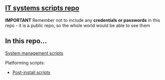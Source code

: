 ## [IT systems scripts repo](https://github.com/IE-Robotics-Lab/scripts/tree/main/setup)

**IMPORTANT** Remember not to include any **credentials or passwords** in this repo - it is a
public repo, so the whole world would be able to see them

## In this repo...

[System management scripts](sysman.org)

Platforming scripts:
- [Post-install scripts](postinstall.org)
